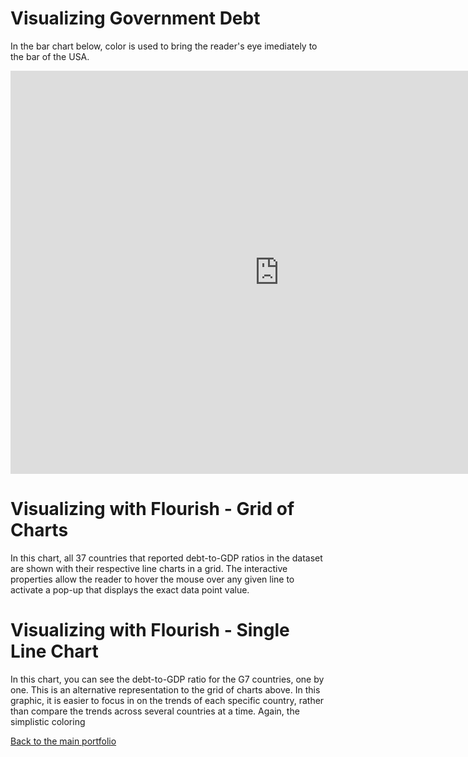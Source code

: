 # Visualizing Government Debt
In the bar chart below, color is used to bring the reader's eye imediately to the bar of the USA.  

<iframe src="https://data.oecd.org/chart/6gQ0" width="860" height="645" style="border: 0" mozallowfullscreen="true" webkitallowfullscreen="true" allowfullscreen="true"><a href="https://data.oecd.org/chart/6gQ0" target="_blank">OECD Chart: General government debt, Total, % of GDP, Annual, 2018</a></iframe>


# Visualizing with Flourish - Grid of Charts
In this chart, all 37 countries that reported debt-to-GDP ratios in the dataset are shown with their respective line charts in a grid. The interactive properties allow the reader to hover the mouse over any given line to activate a pop-up that displays the exact data point value. 

<div class="flourish-embed flourish-chart" data-src="visualisation/5297669" data-width="300%"><script src="https://public.flourish.studio/resources/embed.js"></script></div>

# Visualizing with Flourish - Single Line Chart
In this chart, you can see the debt-to-GDP ratio for the G7 countries, one by one. This is an alternative representation to the grid of charts above. In this graphic, it is easier to focus in on the trends of each specific country, rather than compare the trends across several countries at a time. Again, the simplistic coloring 

<div class="flourish-embed flourish-chart" data-src="visualisation/5298051"><script src="https://public.flourish.studio/resources/embed.js"></script></div>

[Back to the main portfolio](/portfolio.html)
